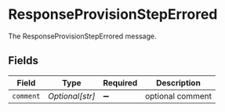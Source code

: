 # ResponseProvisionStepErrored

The ResponseProvisionStepErrored message.


## Fields

| Field              | Type               | Required           | Description        |
| ------------------ | ------------------ | ------------------ | ------------------ |
| `comment`          | *Optional[str]*    | :heavy_minus_sign: | optional comment   |